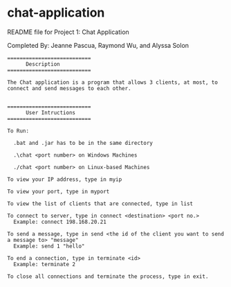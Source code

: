 # chat-application
 README file for Project 1: Chat Application
 
 Completed By: Jeanne Pascua, Raymond Wu, and Alyssa Solon
 
    ===========================
          Description
    ===========================
 
    The Chat application is a program that allows 3 clients, at most, to connect and send messages to each other.
 
 
    ===========================
          User Intructions
    ===========================
 
    To Run:

      .bat and .jar has to be in the same directory

      .\chat <port number> on Windows Machines

      ./chat <port number> on Linux-based Machines
  
    To view your IP address, type in myip
  
    To view your port, type in myport
  
    To view the list of clients that are connected, type in list
  
    To connect to server, type in connect <destination> <port no.>
      Example: connect 198.168.20.21
    
    To send a message, type in send <the id of the client you want to send a message to> "message"
      Example: send 1 "hello"
  
    To end a connection, type in terminate <id>
      Example: terminate 2
    
    To close all connections and terminate the process, type in exit.
